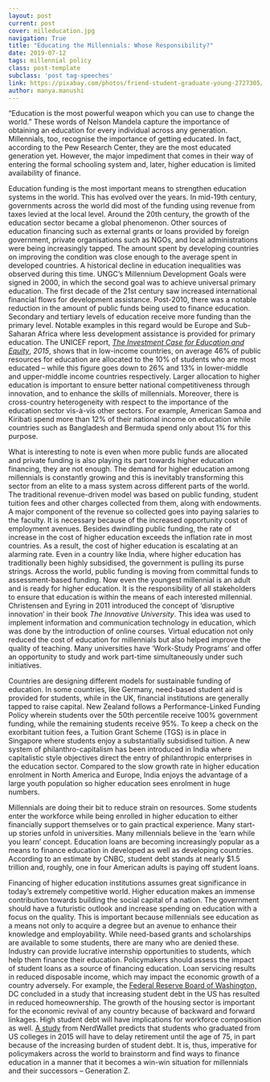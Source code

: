 ```yaml
---
layout: post
current: post
cover: milleducation.jpg
navigation: True
title: "Educating the Millennials: Whose Responsibility?"
date: 2019-07-12
tags: millennial policy
class: post-template
subclass: 'post tag-speeches'
link: https://pixabay.com/photos/friend-student-graduate-young-2727305/
author: manya.manushi
---
```

“Education is the most powerful weapon which you can use to change the world.” These words of Nelson Mandela capture the importance of obtaining an education for every individual across any generation. Millennials, too, recognise the importance of getting educated. In fact, according to the Pew Research Center, they are the most educated generation yet. However, the major impediment that comes in their way of entering the formal schooling system and, later, higher education is limited availability of finance.



Education funding is the most important means to strengthen education systems in the world. This has evolved over the years. In mid-19th century, governments across the world did most of the funding using revenue from taxes levied at the local level. Around the 20th century, the growth of the education sector became a global phenomenon. Other sources of education financing such as external grants or loans provided by foreign government, private organisations such as NGOs, and local administrations were being increasingly tapped. The amount spent by developing countries on improving the condition was close enough to the average spent in developed countries. A historical decline in education inequalities was observed during this time. UNGC’s Millennium Development Goals were signed in 2000, in which the second goal was to achieve universal primary education. The first decade of the 21st century saw increased international financial flows for development assistance. Post-2010, there was a notable reduction in the amount of public funds being used to finance education. Secondary and tertiary levels of education receive more funding than the primary level. Notable examples in this regard would be Europe and Sub-Saharan Africa where less development assistance is provided for primary education. The UNICEF report, [*The Investment Case for Education and Equity*](http://www.unicef.org/publications/files/Investment_Case_for_Education_and_Equity_FINAL.pdf), *2015*, shows that in low-income countries, on average 46% of public resources for education are allocated to the 10% of students who are most educated – while this figure goes down to 26% and 13% in lower-middle and upper-middle income countries respectively. Larger allocation to higher education is important to ensure better national competitiveness through innovation, and to enhance the skills of millennials. Moreover, there is cross-country heterogeneity with respect to the importance of the education sector vis-à-vis other sectors. For example, American Samoa and Kiribati spend more than 12% of their national income on education while countries such as Bangladesh and Bermuda spend only about 1% for this purpose.



What is interesting to note is even when more public funds are allocated and private funding is also playing its part towards higher education financing, they are not enough. The demand for higher education among millennials is constantly growing and this is inevitably transforming this sector from an elite to a mass system across different parts of the world. The traditional revenue-driven model was based on public funding, student tuition fees and other charges collected from them, along with endowments. A major component of the revenue so collected goes into paying salaries to the faculty. It is necessary because of the increased opportunity cost of employment avenues. Besides dwindling public funding, the rate of increase in the cost of higher education exceeds the inflation rate in most countries. As a result, the cost of higher education is escalating at an alarming rate. Even in a country like India, where higher education has traditionally been highly subsidised, the government is pulling its purse strings. Across the world, public funding is moving from committal funds to assessment-based funding. Now even the youngest millennial is an adult and is ready for higher education. It is the responsibility of all stakeholders to ensure that education is within the means of each interested millennial. Christensen and Eyring in 2011 introduced the concept of ‘disruptive innovation’ in their book *The Innovative University*. This idea was used to implement information and communication technology in education, which was done by the introduction of online courses. Virtual education not only reduced the cost of education for millennials but also helped improve the quality of teaching. Many universities have ‘Work-Study Programs’ and offer an opportunity to study and work part-time simultaneously under such initiatives.



Countries are designing different models for sustainable funding of education. In some countries, like Germany, need-based student aid is provided for students, while in the UK, financial institutions are generally tapped to raise capital. New Zealand follows a Performance-Linked Funding Policy wherein students over the 50th percentile receive 100% government funding, while the remaining students receive 95%. To keep a check on the exorbitant tuition fees, a Tuition Grant Scheme (TGS) is in place in Singapore where students enjoy a substantially subsidised tuition. A new system of philanthro-capitalism has been introduced in India where capitalistic style objectives direct the entry of philanthropic enterprises in the education sector. Compared to the slow growth rate in higher education enrolment in North America and Europe, India enjoys the advantage of a large youth population so higher education sees enrolment in huge numbers.



Millennials are doing their bit to reduce strain on resources. Some students enter the workforce while being enrolled in higher education to either financially support themselves or to gain practical experience. Many start-up stories unfold in universities. Many millennials believe in the ‘earn while you learn’ concept. Education loans are becoming increasingly popular as a means to finance education in developed as well as developing countries. According to an estimate by CNBC, student debt stands at nearly $1.5 trillion and, roughly, one in four American adults is paying off student loans.



Financing of higher education institutions assumes great significance in today’s extremely competitive world. Higher education makes an immense contribution towards building the social capital of a nation. The government should have a futuristic outlook and increase spending on education with a focus on the quality. This is important because millennials see education as a means not only to acquire a degree but an avenue to enhance their knowledge and employability. While need-based grants and scholarships are available to some students, there are many who are denied these. Industry can provide lucrative internship opportunities to students, which help them finance their education. Policymakers should assess the impact of student loans as a source of financing education. Loan servicing results in reduced disposable income, which may impact the economic growth of a country adversely. For example, the [Federal Reserve Board of Washington,](https://www.federalreserve.gov/econresdata/feds/2016/files/2016010pap.pdf) DC concluded in a study that increasing student debt in the US has resulted in reduced homeownership. The growth of the housing sector is important for the economic revival of any country because of backward and forward linkages. High student debt will have implications for workforce composition as well. [A study](https://www.nerdwallet.com/blog/investing/millennial-grad-retirement-age-is-75/) from NerdWallet predicts that students who graduated from US colleges in 2015 will have to delay retirement until the age of 75, in part because of the increasing burden of student debt. It is, thus, imperative for policymakers across the world to brainstorm and find ways to finance education in a manner that it becomes a win-win situation for millennials and their successors – Generation Z.
